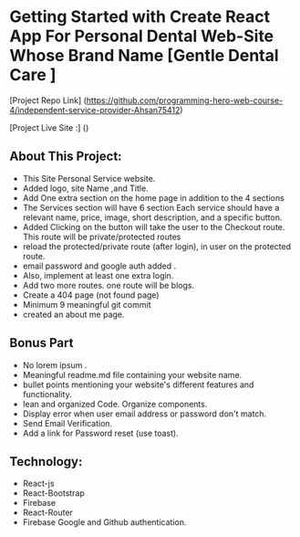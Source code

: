 # Getting Started with Create React App For Personal Dental Web-Site Whose Brand Name [Gentle Dental Care ]

[Project Repo Link] (https://github.com/programming-hero-web-course-4/independent-service-provider-Ahsan75412) 

[Project Live Site :] ()

## About This Project:

* This Site Personal Service website.
* Added logo, site Name ,and Title.
* Add One extra section on the home page in addition to the 4 sections
* The Services section will have 6 section Each service should have a relevant name, price, image, short description, and a specific button.
* Added Clicking on the button will take the user to the Checkout route. This route will be private/protected routes
* reload the protected/private route (after login), in user on the protected route.
* email password and google auth added .
* Also, implement at least one extra login.
* Add two more routes. one route will be blogs.
* Create a 404 page (not found page)
* Minimum 9 meaningful git commit
* created an about me page.

## Bonus Part 
* No lorem ipsum .
* Meaningful readme.md file containing your website name.
* bullet points mentioning your website's different features and functionality.
* lean and organized Code. Organize components.
* Display error when user email address or password don't match.
* Send Email Verification.
* Add a link for Password reset (use toast).

## Technology:
 
 * React-js
 * React-Bootstrap 
 * Firebase
 * React-Router
 * Firebase Google and Github authentication.



